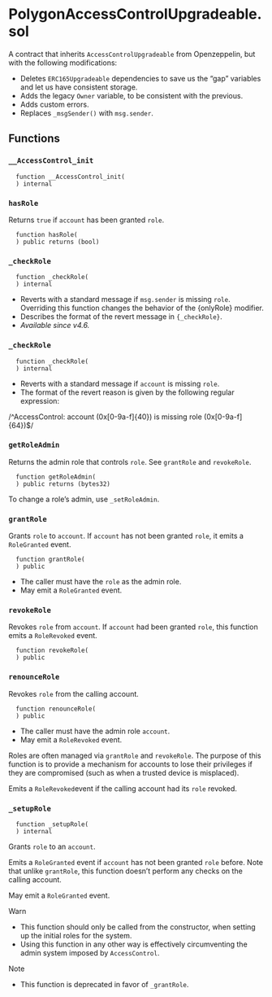 PolygonAccessControlUpgradeable.sol
===================================

A contract that inherits `AccessControlUpgradeable` from Openzeppelin, but with the following modifications:

*   Deletes `ERC165Upgradeable` dependencies to save us the “gap” variables and let us have consistent storage.
*   Adds the legacy `Owner` variable, to be consistent with the previous.
*   Adds custom errors.
*   Replaces `_msgSender()` with `msg.sender`.

Functions
------------------------

### `__AccessControl_init`

```
  function __AccessControl_init(
  ) internal

```

### `hasRole`

Returns `true` if `account` has been granted `role`.

```
  function hasRole(
  ) public returns (bool)

```

### `_checkRole`

```
  function _checkRole(
  ) internal

```

*   Reverts with a standard message if `msg.sender` is missing `role`. Overriding this function changes the behavior of the {onlyRole} modifier.
*   Describes the format of the revert message in `{_checkRole}`.
*   _Available since v4.6._

### `_checkRole`

```
  function _checkRole(
  ) internal

```

*   Reverts with a standard message if `account` is missing `role`.
*   The format of the revert reason is given by the following regular expression:

/^AccessControl: account (0x\[0-9a-f\]{40}) is missing role (0x\[0-9a-f\]{64})$/

### `getRoleAdmin`

Returns the admin role that controls `role`. See `grantRole` and `revokeRole`.

```
  function getRoleAdmin(
  ) public returns (bytes32)

```

To change a role’s admin, use `_setRoleAdmin`.

### `grantRole`

Grants `role` to `account`. If `account` has not been granted `role`, it emits a `RoleGranted` event.

```
  function grantRole(
  ) public

```

*   The caller must have the `role` as the admin role.
*   May emit a `RoleGranted` event.

### `revokeRole`

Revokes `role` from `account`. If `account` had been granted `role`, this function emits a `RoleRevoked` event.

```
  function revokeRole(
  ) public

```

### `renounceRole`

Revokes `role` from the calling account.

```
  function renounceRole(
  ) public

```

*   The caller must have the admin role `account`.
*   May emit a `RoleRevoked` event.

Roles are often managed via `grantRole` and `revokeRole`. The purpose of this function is to provide a mechanism for accounts to lose their privileges if they are compromised (such as when a trusted device is misplaced).

Emits a `RoleRevoked`event if the calling account had its `role` revoked.

### `_setupRole`

```
  function _setupRole(
  ) internal

```

Grants `role` to an `account`.

Emits a `RoleGranted` event if `account` has not been granted `role` before. Note that unlike `grantRole`, this function doesn’t perform any checks on the calling account.

May emit a `RoleGranted` event.

Warn

*   This function should only be called from the constructor, when setting up the initial roles for the system.
*   Using this function in any other way is effectively circumventing the admin system imposed by `AccessControl`.

Note

*   This function is deprecated in favor of `_grantRole`.